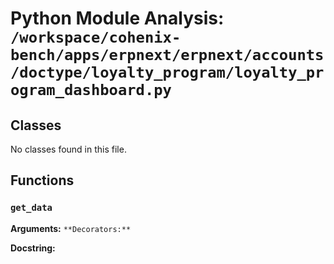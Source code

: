 # Python Module Analysis: `/workspace/cohenix-bench/apps/erpnext/erpnext/accounts/doctype/loyalty_program/loyalty_program_dashboard.py`

## Classes

No classes found in this file.


## Functions

### `get_data`
**Arguments:** ``
**Decorators:** ``

**Docstring:**
```

```

